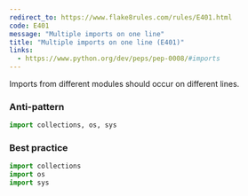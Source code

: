 ```yaml
---
redirect_to: https://www.flake8rules.com/rules/E401.html
code: E401
message: "Multiple imports on one line"
title: "Multiple imports on one line (E401)"
links:
  - https://www.python.org/dev/peps/pep-0008/#imports
---
```


Imports from different modules should occur on different lines.

### Anti-pattern

```python
import collections, os, sys
```

### Best practice

```python
import collections
import os
import sys
```

